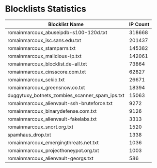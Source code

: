 # Blocklists Statistics
| Blocklist Name | IP Count |
|----|----|
| romainmarcoux_abuseipdb-s100-120d.txt | 318668 |
| romainmarcoux_isc.sans.edu.txt | 201437 |
| romainmarcoux_stamparm.txt | 145382 |
| romainmarcoux_malicious-ip.txt | 142061 |
| romainmarcoux_blocklist.de-all.txt | 73864 |
| romainmarcoux_cinsscore.com.txt | 62827 |
| romainmarcoux_sekio.txt | 26671 |
| romainmarcoux_greensnow.co.txt | 18394 |
| duggytuxy_botnets_zombies_scanner_spam_ips.txt | 15063 |
| romainmarcoux_alienvault-ssh-bruteforce.txt | 9272 |
| romainmarcoux_binarydefense.com.txt | 9126 |
| romainmarcoux_alienvault-fakelabs.txt | 3313 |
| romainmarcoux_snort.org.txt | 1520 |
| spamhaus_drop.txt | 1338 |
| romainmarcoux_emergingthreats.net.txt | 1036 |
| romainmarcoux_projecthoneypot.org.txt | 1003 |
| romainmarcoux_alienvault-georgs.txt | 586 |
